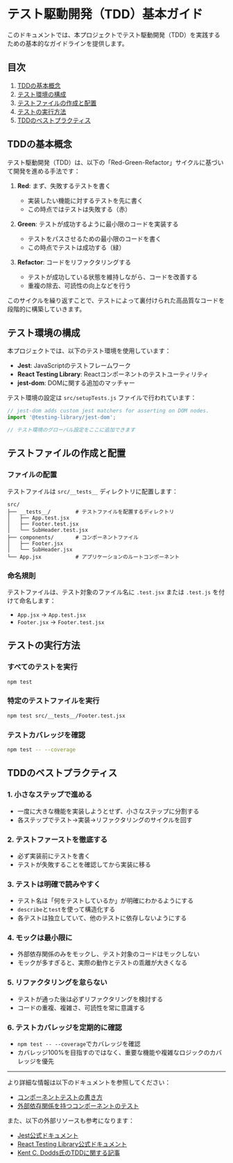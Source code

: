 # テスト駆動開発（TDD）基本ガイド

このドキュメントでは、本プロジェクトでテスト駆動開発（TDD）を実践するための基本的なガイドラインを提供します。

## 目次

1. [TDDの基本概念](#tddの基本概念)
2. [テスト環境の構成](#テスト環境の構成)
3. [テストファイルの作成と配置](#テストファイルの作成と配置)
4. [テストの実行方法](#テストの実行方法)
5. [TDDのベストプラクティス](#tddのベストプラクティス)

## TDDの基本概念

テスト駆動開発（TDD）は、以下の「Red-Green-Refactor」サイクルに基づいて開発を進める手法です：

1. **Red**: まず、失敗するテストを書く
   - 実装したい機能に対するテストを先に書く
   - この時点ではテストは失敗する（赤）

2. **Green**: テストが成功するように最小限のコードを実装する
   - テストをパスさせるための最小限のコードを書く
   - この時点でテストは成功する（緑）

3. **Refactor**: コードをリファクタリングする
   - テストが成功している状態を維持しながら、コードを改善する
   - 重複の除去、可読性の向上などを行う

このサイクルを繰り返すことで、テストによって裏付けられた高品質なコードを段階的に構築していきます。

## テスト環境の構成

本プロジェクトでは、以下のテスト環境を使用しています：

- **Jest**: JavaScriptのテストフレームワーク
- **React Testing Library**: Reactコンポーネントのテストユーティリティ
- **jest-dom**: DOMに関する追加のマッチャー

テスト環境の設定は `src/setupTests.js` ファイルで行われています：

```javascript
// jest-dom adds custom jest matchers for asserting on DOM nodes.
import '@testing-library/jest-dom';

// テスト環境のグローバル設定をここに追加できます
```

## テストファイルの作成と配置

### ファイルの配置

テストファイルは `src/__tests__` ディレクトリに配置します：

```
src/
├── __tests__/        # テストファイルを配置するディレクトリ
│   ├── App.test.jsx
│   ├── Footer.test.jsx
│   └── SubHeader.test.jsx
├── components/       # コンポーネントファイル
│   ├── Footer.jsx
│   └── SubHeader.jsx
└── App.jsx           # アプリケーションのルートコンポーネント
```

### 命名規則

テストファイルは、テスト対象のファイル名に `.test.jsx` または `.test.js` を付けて命名します：

- `App.jsx` → `App.test.jsx`
- `Footer.jsx` → `Footer.test.jsx`

## テストの実行方法

### すべてのテストを実行

```bash
npm test
```

### 特定のテストファイルを実行

```bash
npm test src/__tests__/Footer.test.jsx
```

### テストカバレッジを確認

```bash
npm test -- --coverage
```

## TDDのベストプラクティス

### 1. 小さなステップで進める

- 一度に大きな機能を実装しようとせず、小さなステップに分割する
- 各ステップでテスト→実装→リファクタリングのサイクルを回す

### 2. テストファーストを徹底する

- 必ず実装前にテストを書く
- テストが失敗することを確認してから実装に移る

### 3. テストは明確で読みやすく

- テスト名は「何をテストしているか」が明確にわかるようにする
- `describe`と`test`を使って構造化する
- 各テストは独立していて、他のテストに依存しないようにする

### 4. モックは最小限に

- 外部依存関係のみをモックし、テスト対象のコードはモックしない
- モックが多すぎると、実際の動作とテストの乖離が大きくなる

### 5. リファクタリングを怠らない

- テストが通った後は必ずリファクタリングを検討する
- コードの重複、複雑さ、可読性を常に意識する

### 6. テストカバレッジを定期的に確認

- `npm test -- --coverage`でカバレッジを確認
- カバレッジ100%を目指すのではなく、重要な機能や複雑なロジックのカバレッジを優先

---

より詳細な情報は以下のドキュメントを参照してください：

- [コンポーネントテストの書き方](./component-testing.md)
- [外部依存関係を持つコンポーネントのテスト](./testing-with-dependencies.md)

また、以下の外部リソースも参考になります：

- [Jest公式ドキュメント](https://jestjs.io/docs/getting-started)
- [React Testing Library公式ドキュメント](https://testing-library.com/docs/react-testing-library/intro/)
- [Kent C. Dodds氏のTDDに関する記事](https://kentcdodds.com/blog/write-tests)